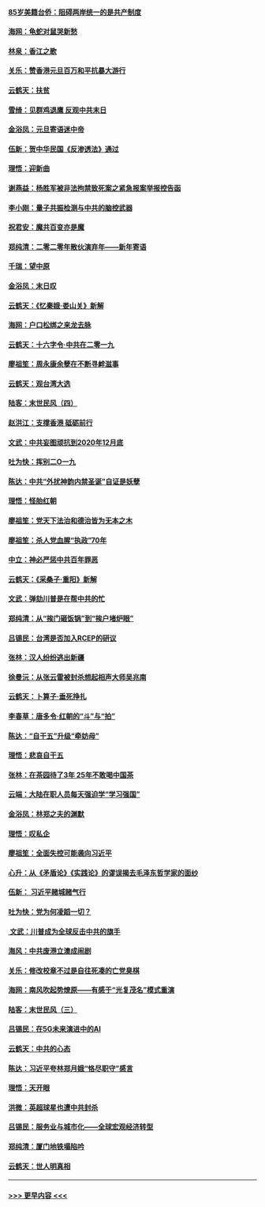 #### [85岁美籍台侨：阻碍两岸统一的是共产制度](../pages/nsc993/n11765043.md?t=01040722) 
#### [海网：龟蛇对鼠哭新愁](../pages/nsc993/n11764895.md?t=01040722) 
#### [林泉：香江之歌](../pages/nsc993/n11764415.md?t=01040722) 
#### [关乐：赞香港元旦百万和平抗暴大游行](../pages/nsc993/n11764382.md?t=01040722) 
#### [云鹤天：扶贫](../pages/nsc993/n11764245.md?t=01040722) 
#### [雪绮：见群鸡退鹰  反观中共末日](../pages/nsc993/n11762112.md?t=01040722) 
#### [金浴凤：元旦寄语迷中帝](../pages/nsc993/n11761788.md?t=01040722) 
#### [伍新：贺中华民国《反渗透法》通过](../pages/nsc993/n11761994.md?t=01040722) 
#### [理悟：迎新曲](../pages/nsc993/n11761152.md?t=01040722) 
#### [谢燕益：杨胜军被非法拘禁致死案之紧急报案举报控告函](../pages/nsc993/n11756134.md?t=01040722) 
#### [李小刚：量子共振检测与中共的脑控武器](../pages/nsc993/n11754518.md?t=01040722) 
#### [祝君安：魔共百变亦是魔](../pages/nsc993/n11754469.md?t=01040722) 
#### [郑纯清：二零二零年散伙演弃年——新年寄语](../pages/nsc993/n11754195.md?t=01040722) 
#### [千瑞：望中原](../pages/nsc993/n11754159.md?t=01040722) 
#### [金浴凤：末日叹](../pages/nsc993/n11752359.md?t=01040722) 
#### [云鹤天：《忆秦娥‧娄山关》新解](../pages/nsc993/n11752348.md?t=01040722) 
#### [海网：户口松绑之来龙去脉](../pages/nsc993/n11752328.md?t=01040722) 
#### [云鹤天：十六字令‧中共在二零一九](../pages/nsc993/n11752305.md?t=01040722) 
#### [廖祖笙：周永康余孽在不断寻衅滋事](../pages/nsc993/n11751013.md?t=01040722) 
#### [云鹤天：观台湾大选](../pages/nsc993/n11751007.md?t=01040722) 
#### [陆客：末世民风（四）](../pages/nsc993/n11749203.md?t=01040722) 
#### [赵洪江：支撑香港 砥砺前行](../pages/nsc993/n11748482.md?t=01040722) 
#### [文武：中共妄图顽抗到2020年12月底](../pages/nsc993/n11748446.md?t=01040722) 
#### [吐为快：挥别二O一九](../pages/nsc993/n11748411.md?t=01040722) 
#### [陈达：中共“外扰神韵内禁圣诞”自证是妖孽](../pages/nsc993/n11748226.md?t=01040722) 
#### [理悟：怪胎红朝](../pages/nsc993/n11748206.md?t=01040722) 
#### [廖祖笙：党天下法治和德治皆为无本之木](../pages/nsc993/n11748135.md?t=01040722) 
#### [廖祖笙：杀人党血腥“执政”70年](../pages/nsc993/n11745144.md?t=01040722) 
#### [中立：神必严惩中共百年罪恶](../pages/nsc993/n11744970.md?t=01040722) 
#### [云鹤天：《采桑子‧重阳》新解](../pages/nsc993/n11744948.md?t=01040722) 
#### [文武：弹劾川普是在帮中共的忙](../pages/nsc993/n11744758.md?t=01040722) 
#### [郑纯清：从“挨门砸饭锅”到“挨户堵炉眼”](../pages/nsc993/n11744745.md?t=01040722) 
#### [吕锡民：台湾是否加入RCEP的研议](../pages/nsc993/n11744701.md?t=01040722) 
#### [张林：汉人纷纷逃出新疆](../pages/nsc993/n11743530.md?t=01040722) 
#### [徐曼沅：从张云雷被封杀想起相声大师吴兆南](../pages/nsc993/n11741816.md?t=01040722) 
#### [云鹤天：卜算子‧垂死挣扎](../pages/nsc993/n11739956.md?t=01040722) 
#### [李春草：唐多令‧红朝的“斗”与“拍”](../pages/nsc993/n11739830.md?t=01040722) 
#### [陈达：“自干五”升级“牵妨母”](../pages/nsc993/n11739724.md?t=01040722) 
#### [理悟：悲哀自干五](../pages/nsc993/n11739547.md?t=01040722) 
#### [张林：在茶园待了3年 25年不敢喝中国茶](../pages/nsc993/n11739240.md?t=01040722) 
#### [云端：大陆在职人员每天强迫学“学习强国”](../pages/nsc993/n11738735.md?t=01040722) 
#### [金浴凤：林郑之夫的渊默](../pages/nsc993/n11737735.md?t=01040722) 
#### [理悟：叹私企](../pages/nsc993/n11737715.md?t=01040722) 
#### [廖祖笙：全面失控可能袭向习近平](../pages/nsc993/n11737704.md?t=01040722) 
#### [心升：从《矛盾论》《实践论》的谬误揭去毛泽东哲学家的面纱](../pages/nsc993/n11736962.md?t=01040722) 
#### [伍新： 习近平赌城赌气行](../pages/nsc993/n11736929.md?t=01040722) 
#### [吐为快：党为何凌蹈一切？](../pages/nsc993/n11736915.md?t=01040722) 
#### [ 文武：川普成为全球反击中共的旗手](../pages/nsc993/n11736882.md?t=01040722) 
#### [海风：中共废港立澳成闹剧](../pages/nsc993/n11735857.md?t=01040722) 
#### [关乐：修改校章不过是自往死凑的亡党臭棋](../pages/nsc993/n11735097.md?t=01040722) 
#### [海网：南风吹起势燎原——有感于“光复茂名”模式重演](../pages/nsc993/n11732308.md?t=01040722) 
#### [陆客：末世民风（三）](../pages/nsc993/n11732211.md?t=01040722) 
#### [吕锡民：在5G未来演进中的AI](../pages/nsc993/n11730010.md?t=01040722) 
#### [云鹤天：中共的心态](../pages/nsc993/n11729906.md?t=01040722) 
#### [陈达：习近平夸林郑月娥“恪尽职守”感言](../pages/nsc993/n11729881.md?t=01040722) 
#### [理悟：天开眼](../pages/nsc993/n11729699.md?t=01040722) 
#### [洪微：英超球星也遭中共封杀](../pages/nsc993/n11727243.md?t=01040722) 
#### [吕锡民：服务业与城市化——全球宏观经济转型](../pages/nsc993/n11725845.md?t=01040722) 
#### [郑纯清：厦门地铁塌陷吟](../pages/nsc993/n11725813.md?t=01040722) 
#### [云鹤天：世人明真相](../pages/nsc993/n11725621.md?t=01040722) 

----
#### [ >>> 更早内容 <<< ](../indexes/nsc993-earlier.md)

